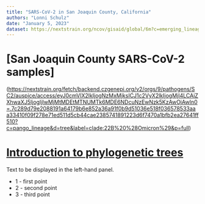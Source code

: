```yaml
---
title: "SARS-CoV-2 in San Joaquin County, California"
authors: "Lonni Schulz"
date: "January 5, 2023"
dataset: https://nextstrain.org/ncov/gisaid/global/6m?c=emerging_lineage&d=tree,frequencies&m=div&p=full)
---
```





# [San Joaquin County SARS-CoV-2 samples]
(https://nextstrain.org/fetch/backend.czgenepi.org/v2/orgs/9/pathogens/SC2/auspice/access/eyJ0cmVlX2lkIjogNzMxMjksICJ1c2VyX2lkIjogMjI4LCAiZXhwaXJ5IjogIjIwMjMtMDEtMTNUMTk6MDE6NDcuNzEwNzk5KzAwOjAwIn0=.7c289d79e2088191a64179b6e852a36a91f0b9d51036e518f036578533aaa33410f09f278e71ed511d5cb44cae2385741891223d6f7470a1bfb2ea27641ff510?c=pango_lineage&d=tree&label=clade:22B%20%28Omicron%29&p=full)

# [Introduction to phylogenetic trees](https://nextstrain.org/ncov/gisaid/global/6m?c=emerging_lineage&d=tree,frequencies&m=div&p=full)

Text to be displayed in the left-hand panel.

- 1 - first point
- 2 - second point
- 3 - third point




